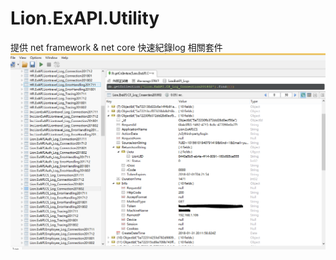 # Lion.ExAPI.Utility
提供 net framework &amp; net core 快速紀錄log 相關套件
![image](https://github.com/kikiChuang/My_Image/blob/master/log.PNG)
